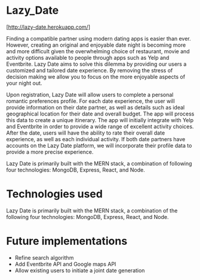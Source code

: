 # Lazy_Date

[http://lazy-date.herokuapp.com/]

Finding a compatible partner using modern dating apps is easier than ever. However, creating an original and enjoyable date night is becoming more and more difficult given the overwhelming choice of restaurant, movie and activity options available to people through apps such as Yelp and Eventbrite. Lazy Date aims to solve this dilemma by providing our users a customized and tailored date experience. By removing the stress of decision making we allow you to focus on the more enjoyable aspects of your night out.

Upon registration, Lazy Date will allow users to complete a personal romantic preferences profile. For each date experience, the user will provide information on their date partner, as well as details such as ideal geographical location for their date and overall budget. The app will process this data to create a unique itinerary. The app will initially integrate with Yelp and Eventbrite in order to provide a wide range of excellent activity choices. After the date, users will have the ability to rate their overall date experience, as well as each individual activity. If both date partners have accounts on the Lazy Date platform, we will incorporate their profile data to provide a more precise experience.

Lazy Date is primarily built with the MERN stack, a combination of following four technologies: MongoDB, Express, React, and Node.

# Technologies used

Lazy Date is primarily built with the MERN stack, a combination of the following four technologies: MongoDB, Express, React, and Node.

# Future implementations
* Refine search algorithm
* Add Eventbrite API and Google maps API
* Allow existing users to initiate a joint date generation

